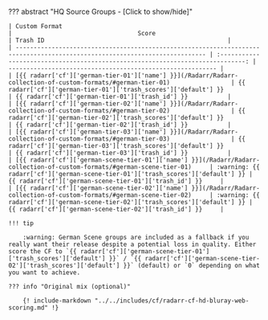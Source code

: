 ??? abstract "HQ Source Groups - [Click to show/hide]"

    | Custom Format                                                                                                               |                                   Score                                         | Trash ID                                                   |
    | --------------------------------------------------------------------------------------------------------------------------- | :-----------------------------------------------------------------------------: | ---------------------------------------------------------- |
    | [{{ radarr['cf']['german-tier-01']['name'] }}](/Radarr/Radarr-collection-of-custom-formats/#german-tier-01)                 | {{ radarr['cf']['german-tier-01']['trash_scores']['default'] }}                 | {{ radarr['cf']['german-tier-01']['trash_id'] }}           |
    | [{{ radarr['cf']['german-tier-02']['name'] }}](/Radarr/Radarr-collection-of-custom-formats/#german-tier-02)                 | {{ radarr['cf']['german-tier-02']['trash_scores']['default'] }}                 | {{ radarr['cf']['german-tier-02']['trash_id'] }}           |
    | [{{ radarr['cf']['german-tier-03']['name'] }}](/Radarr/Radarr-collection-of-custom-formats/#german-tier-03)                 | {{ radarr['cf']['german-tier-03']['trash_scores']['default'] }}                 | {{ radarr['cf']['german-tier-03']['trash_id'] }}           |
    | [{{ radarr['cf']['german-scene-tier-01']['name'] }}](/Radarr/Radarr-collection-of-custom-formats/#german-scene-tier-01)     | :warning: {{ radarr['cf']['german-scene-tier-01']['trash_scores']['default'] }} | {{ radarr['cf']['german-scene-tier-01']['trash_id'] }}     |
    | [{{ radarr['cf']['german-scene-tier-02']['name'] }}](/Radarr/Radarr-collection-of-custom-formats/#german-scene-tier-02)     | :warning: {{ radarr['cf']['german-scene-tier-02']['trash_scores']['default'] }} | {{ radarr['cf']['german-scene-tier-02']['trash_id'] }}     |

    !!! tip

        :warning: German Scene groups are included as a fallback if you really want their release despite a potential loss in quality. Either score the CF to `{{ radarr['cf']['german-scene-tier-01']['trash_scores']['default'] }}` / `{{ radarr['cf']['german-scene-tier-02']['trash_scores']['default'] }}` (default) or `0` depending on what you want to achieve.

    ??? info "Original mix (optional)"

        {! include-markdown "../../includes/cf/radarr-cf-hd-bluray-web-scoring.md" !}
